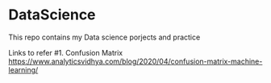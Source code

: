 # DataScience
This repo contains my Data science porjects and practice

Links to refer
#1. Confusion Matrix
https://www.analyticsvidhya.com/blog/2020/04/confusion-matrix-machine-learning/
